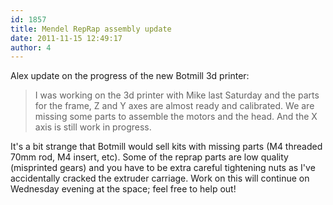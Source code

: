 ```yaml
---
id: 1857
title: Mendel RepRap assembly update
date: 2011-11-15 12:49:17
author: 4
---
```


Alex update on the progress of the new Botmill 3d printer:

> I was working on the 3d printer with Mike last Saturday and the parts for the frame, Z and Y axes are almost ready and calibrated. We are missing some parts to assemble the motors and the head. And the X axis is still work in progress.

It's a bit strange that Botmill would sell kits with missing parts (M4 threaded 70mm rod, M4 insert, etc). Some of the reprap parts are low quality (misprinted gears) and you have to be extra careful tightening nuts as I've accidentally cracked the extruder carriage. Work on this will continue on Wednesday evening at the space; feel free to help out!